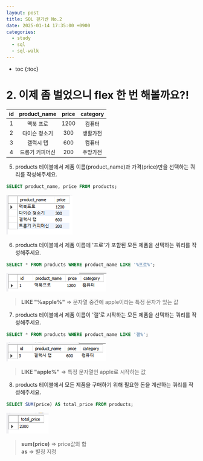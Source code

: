 ```yaml
---
layout: post
title: SQL 걷기반 No.2
date: 2025-01-14 17:35:00 +0900
categories: 
  - study
  - sql
  - sql-walk
---
```


* toc
{:toc}

# 2. 이제 좀 벌었으니 flex 한 번 해볼까요?!

| id | product_name | price | category |
|:--:|:------------:|:-----:|:--------:|
| 1  | 맥북 프로     | 1200  | 컴퓨터   |
| 2  | 다이슨 청소기 | 300   | 생활가전  |
| 3  | 갤럭시 탭     | 600   | 컴퓨터   |
| 4  | 드롱기 커피머신 | 200 | 주방가전  |

5. products 테이블에서 제품 이름(product_name)과 가격(price)만을 선택하는 쿼리를 작성해주세요.
```sql
SELECT product_name, price FROM products;
```
![walk2-5](/assets/img/blog/sql-walk/walk2-5.png)

6. products 테이블에서 제품 이름에 '프로'가 포함된 모든 제품을 선택하는 쿼리를 작성해주세요.
```sql
SELECT * FROM products WHERE product_name LIKE '%프로%';
```
![walk2-6](/assets/img/blog/sql-walk/walk2-6.png)
> **LIKE "%apple%"** => 문자열 중간에 apple이라는 특정 문자가 있는 값 

7. products 테이블에서 제품 이름이 '갤'로 시작하는 모든 제품을 선택하는 쿼리를 작성해주세요.
```sql
SELECT * FROM products WHERE product_name LIKE '갤%';
```
![walk2-7](/assets/img/blog/sql-walk/walk2-7.png)
> **LIKE "apple%"** => 특정 문자열인 apple로 시작하는 값

8. products 테이블에서 모든 제품을 구매하기 위해 필요한 돈을 계산하는 쿼리를 작성해주세요.
```sql
SELECT SUM(price) AS total_price FROM products;
```
![walk2-8](/assets/img/blog/sql-walk/walk2-8.png)
> **sum(price)** => price값의 합  
**as** => 별칭 지정
